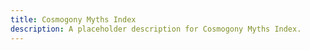 ```yaml
---
title: Cosmogony Myths Index
description: A placeholder description for Cosmogony Myths Index.
---
```


